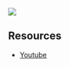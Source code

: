![](https://s3.amazonaws.com/intranet-projects-files/holbertonschool-low_level_programming/232/bitwise.PNG)

## Resources

-   [Youtube](https://www.youtube.com/watch?v=WBim3afbYQw "Youtube")
